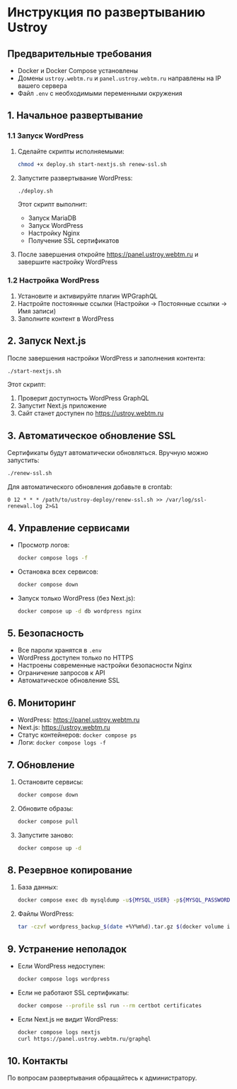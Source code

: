 # Инструкция по развертыванию Ustroy

## Предварительные требования
- Docker и Docker Compose установлены
- Домены `ustroy.webtm.ru` и `panel.ustroy.webtm.ru` направлены на IP вашего сервера
- Файл `.env` с необходимыми переменными окружения

## 1. Начальное развертывание

### 1.1 Запуск WordPress

1. Сделайте скрипты исполняемыми:
   ```bash
   chmod +x deploy.sh start-nextjs.sh renew-ssl.sh
   ```

2. Запустите развертывание WordPress:
   ```bash
   ./deploy.sh
   ```
   Этот скрипт выполнит:
   - Запуск MariaDB
   - Запуск WordPress
   - Настройку Nginx
   - Получение SSL сертификатов

3. После завершения откройте https://panel.ustroy.webtm.ru и завершите настройку WordPress

### 1.2 Настройка WordPress

1. Установите и активируйте плагин WPGraphQL
2. Настройте постоянные ссылки (Настройки → Постоянные ссылки → Имя записи)
3. Заполните контент в WordPress

## 2. Запуск Next.js

После завершения настройки WordPress и заполнения контента:

```bash
./start-nextjs.sh
```

Этот скрипт:
1. Проверит доступность WordPress GraphQL
2. Запустит Next.js приложение
3. Сайт станет доступен по https://ustroy.webtm.ru

## 3. Автоматическое обновление SSL

Сертификаты будут автоматически обновляться. Вручную можно запустить:

```bash
./renew-ssl.sh
```

Для автоматического обновления добавьте в crontab:
```
0 12 * * * /path/to/ustroy-deploy/renew-ssl.sh >> /var/log/ssl-renewal.log 2>&1
```

## 4. Управление сервисами

- Просмотр логов:
  ```bash
  docker compose logs -f
  ```

- Остановка всех сервисов:
  ```bash
  docker compose down
  ```

- Запуск только WordPress (без Next.js):
  ```bash
  docker compose up -d db wordpress nginx
  ```

## 5. Безопасность

- Все пароли хранятся в `.env`
- WordPress доступен только по HTTPS
- Настроены современные настройки безопасности Nginx
- Ограничение запросов к API
- Автоматическое обновление SSL

## 6. Мониторинг

- WordPress: https://panel.ustroy.webtm.ru
- Next.js: https://ustroy.webtm.ru
- Статус контейнеров: `docker compose ps`
- Логи: `docker compose logs -f`

## 7. Обновление

1. Остановите сервисы:
   ```bash
   docker compose down
   ```

2. Обновите образы:
   ```bash
   docker compose pull
   ```

3. Запустите заново:
   ```bash
   docker compose up -d
   ```

## 8. Резервное копирование

1. База данных:
   ```bash
   docker compose exec db mysqldump -u${MYSQL_USER} -p${MYSQL_PASSWORD} ${MYSQL_DATABASE} > backup_$(date +%Y%m%d).sql
   ```

2. Файлы WordPress:
   ```bash
   tar -czvf wordpress_backup_$(date +%Y%m%d).tar.gz $(docker volume inspect ustroy-deploy_wordpress_data | jq -r '.[0].Mountpoint')
   ```

## 9. Устранение неполадок

- Если WordPress недоступен:
  ```bash
  docker compose logs wordpress
  ```

- Если не работают SSL сертификаты:
  ```bash
  docker compose --profile ssl run --rm certbot certificates
  ```

- Если Next.js не видит WordPress:
  ```bash
  docker compose logs nextjs
  curl https://panel.ustroy.webtm.ru/graphql
  ```

## 10. Контакты

По вопросам развертывания обращайтесь к администратору.
